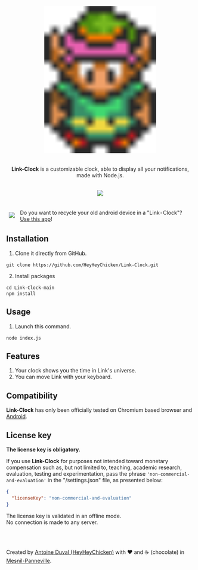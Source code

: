 <div align="center">

<img src="https://raw.githubusercontent.com/HeyHeyChicken/Link-Clock/main/resources/logo.png" width="300">
<br><br>

**Link-Clock** is a customizable clock, able to display all your notifications, made with Node.js.<br>

<br>

<img src="https://raw.githubusercontent.com/HeyHeyChicken/No-Clock/main/resources/demo.gif">
</div>

<br>

<div align="center">
  <table>
    <thead>
      <tr>
        <td>
          <img src="https://www.android.com/static/images/fav/favicon.ico">
        </td>
        <td>Do you want to recycle your old android device in a "Link-Clock"? <a href="https://github.com/HeyHeyChicken/No-Clock-Android">Use this app</a>!</td>
      </tr>
    </thead>
  </table>
</div>

## Installation

1) Clone it directly from GitHub.
```
git clone https://github.com/HeyHeyChicken/Link-Clock.git
```
2) Install packages
```
cd Link-Clock-main
npm install
```

## Usage

1) Launch this command.
```
node index.js
```

## Features

1) Your clock shows you the time in Link's universe.<br/>
2) You can move Link with your keyboard.

## Compatibility

**Link-Clock** has only been officially tested on Chromium based browser and <a href="https://github.com/HeyHeyChicken/Link-Clock-Android">Android</a>.

## License key

**The license key is obligatory.**

If you use **Link-Clock** for purposes not intended toward monetary compensation such as, but not limited to, teaching, academic research, evaluation, testing and experimentation, pass the phrase `'non-commercial-and-evaluation'` in the "/settings.json" file, as presented below:

```json
{
  "licenseKey": "non-commercial-and-evaluation"
}
```

The license key is validated in an offline mode.<br/>
No connection is made to any server.<br/>

<br>
<br>

Created by [Antoine Duval (HeyHeyChicken)](//antoine.cuffel.fr) with ❤ and ☕ (chocolate) in [Mesnil-Panneville](//en.wikipedia.org/wiki/Mesnil-Panneville).
